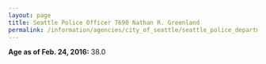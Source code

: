 ```yaml
---
layout: page
title: Seattle Police Officer 7690 Nathan R. Greenland
permalink: /information/agencies/city_of_seattle/seattle_police_department/copbook/7690/
---
```


**Age as of Feb. 24, 2016:** 38.0
